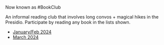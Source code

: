 Now known as #BookClub

An informal reading club that involves long convos + magical hikes in the Presidio. Participate by reading any book in the lists shown. 

- [January/Feb 2024](https://github.com/yosun/ReadingClub/blob/main/2024_01_02.md)
- [March 2024](https://github.com/yosun/ReadingClub/blob/main/2024_03.md)

